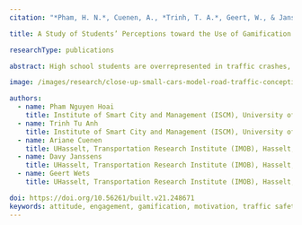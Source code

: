 ```yaml
---
citation: "*Pham, H. N.*, Cuenen, A., *Trinh, T. A.*, Geert, W., & Janssens, D. (2023). *A Study of Students’ Perceptions toward the Use of Gamification in Traffic Safety Education in Ho Chi Minh City, Vietnam*. International Journal of Building, Urban, Interior and Landscape Technology (BUILT), 21(1)."

title: A Study of Students’ Perceptions toward the Use of Gamification in Traffic Safety Education in Ho Chi Minh City, Vietnam

researchType: publications

abstract: High school students are overrepresented in traffic crashes, compared to other subgroups of students in Vietnam. Traffic safety education can increase students’ knowledge and skills, but faces issues regarding psychological factors including engagement, motivation, and attitude. Gamification has a great potential to tackle these issues. This research aimed to explore the effectiveness of traffic safety education, through a gamified platform, on students’ knowledge and skills about traffic safety, and their engagement, motivation, and attitude towards traffic safety education before and after following this platform by online questionnaires. Findings show that the platform is not only advantageous to measure students’ learning outcomes regarding traffic safety knowledge and skills which are categorized based on their socio-demographic characteristics, but also generates engagement, motivation, and positive attitudes towards traffic safety education. In an effort to increase the effectiveness of traffic safety education, gamified platform is suggested as an innovative and effective teaching method for traffic safety education in Vietnam.

image: /images/research/close-up-small-cars-model-road-traffic-conception (1).jpg

authors:
  - name: Pham Nguyen Hoai
    title: Institute of Smart City and Management (ISCM), University of Economics Ho Chi Minh City, Ho Chi Minh City, Vietnam
  - name: Trinh Tu Anh
    title: Institute of Smart City and Management (ISCM), University of Economics Ho Chi Minh City, Ho Chi Minh City, Vietnam
  - name: Ariane Cuenen
    title: UHasselt, Transportation Research Institute (IMOB), Hasselt, Belgium
  - name: Davy Janssens
    title: UHasselt, Transportation Research Institute (IMOB), Hasselt, Belgium
  - name: Geert Wets
    title: UHasselt, Transportation Research Institute (IMOB), Hasselt, Belgium

doi: https://doi.org/10.56261/built.v21.248671
keywords: attitude, engagement, gamification, motivation, traffic safety education
---
```


